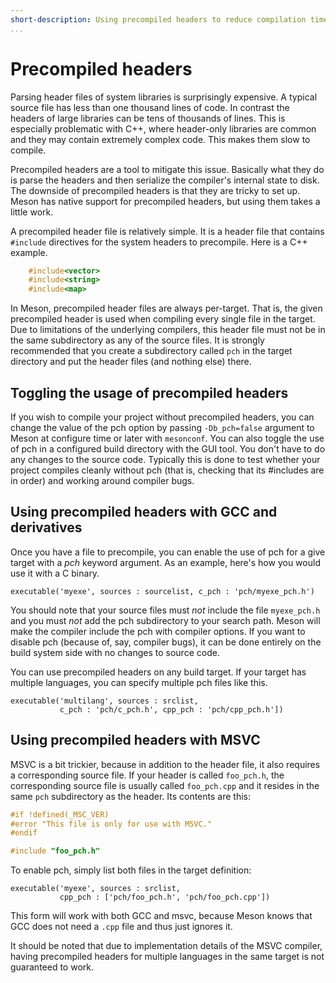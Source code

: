 ```yaml
---
short-description: Using precompiled headers to reduce compilation time
...
```


# Precompiled headers

Parsing header files of system libraries is surprisingly expensive. A typical source file has less than one thousand lines of code. In contrast the headers of large libraries can be tens of thousands of lines. This is especially problematic with C++, where header-only libraries are common and they may contain extremely complex code. This makes them slow to compile.

Precompiled headers are a tool to mitigate this issue. Basically what they do is parse the headers and then serialize the compiler's internal state to disk. The downside of precompiled headers is that they are tricky to set up. Meson has native support for precompiled headers, but using them takes a little work.

A precompiled header file is relatively simple. It is a header file that contains `#include` directives for the system headers to precompile. Here is a C++ example.

```cpp
    #include<vector>
    #include<string>
    #include<map>
```

In Meson, precompiled header files are always per-target. That is, the given precompiled header is used when compiling every single file in the target. Due to limitations of the underlying compilers, this header file must not be in the same subdirectory as any of the source files. It is strongly recommended that you create a subdirectory called `pch` in the target directory and put the header files (and nothing else) there.

Toggling the usage of precompiled headers
--

If you wish to compile your project without precompiled headers, you
can change the value of the pch option by passing `-Db_pch=false`
argument to Meson at configure time or later with `mesonconf`. You can
also toggle the use of pch in a configured build directory with the
GUI tool. You don't have to do any changes to the source
code. Typically this is done to test whether your project compiles
cleanly without pch (that is, checking that its #includes are in
order) and working around compiler bugs.

Using precompiled headers with GCC and derivatives
--

Once you have a file to precompile, you can enable the use of pch for a give target with a *pch* keyword argument. As an example, here's how you would use it with a C binary.

```meson
executable('myexe', sources : sourcelist, c_pch : 'pch/myexe_pch.h')
```

You should note that your source files must _not_ include the file `myexe_pch.h` and you must _not_ add the pch subdirectory to your search path. Meson will make the compiler include the pch with compiler options. If you want to disable pch (because of, say, compiler bugs), it can be done entirely on the build system side with no changes to source code.

You can use precompiled headers on any build target. If your target has multiple languages, you can specify multiple pch files like this.

```meson
executable('multilang', sources : srclist,
           c_pch : 'pch/c_pch.h', cpp_pch : 'pch/cpp_pch.h'])
```

Using precompiled headers with MSVC
--

MSVC is a bit trickier, because in addition to the header file, it also requires a corresponding source file. If your header is called `foo_pch.h`, the corresponding source file is usually called `foo_pch.cpp` and it resides in the same `pch` subdirectory as the header. Its contents are this:

```cpp
#if !defined(_MSC_VER)
#error "This file is only for use with MSVC."
#endif

#include "foo_pch.h"
```

To enable pch, simply list both files in the target definition:

```meson
executable('myexe', sources : srclist,
           cpp_pch : ['pch/foo_pch.h', 'pch/foo_pch.cpp'])
```

This form will work with both GCC and msvc, because Meson knows that GCC does not need a `.cpp` file and thus just ignores it.

It should be noted that due to implementation details of the MSVC compiler, having precompiled headers for multiple languages in the same target is not guaranteed to work.
